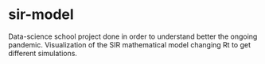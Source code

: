 # sir-model
Data-science school project done in order to understand better the ongoing pandemic.
Visualization of the SIR mathematical model changing Rt to get different simulations.
